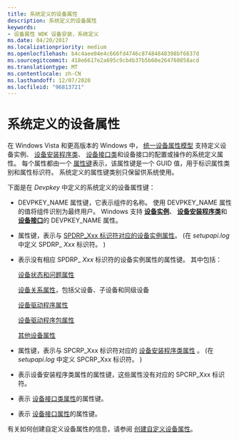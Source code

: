 ```yaml
---
title: 系统定义的设备属性
description: 系统定义的设备属性
keywords:
- 设备属性 WDK 设备安装，系统定义
ms.date: 04/20/2017
ms.localizationpriority: medium
ms.openlocfilehash: b4c4aee04e4c666fd4746c87484848398bf6637d
ms.sourcegitcommit: 418e6617e2a695c9cb4b37b5b60e264760858acd
ms.translationtype: MT
ms.contentlocale: zh-CN
ms.lasthandoff: 12/07/2020
ms.locfileid: "96813721"
---
```

# <a name="system-defined-device-properties"></a>系统定义的设备属性


在 Windows Vista 和更高版本的 Windows 中， [统一设备属性模型](unified-device-property-model--windows-vista-and-later-.md) 支持定义设备实例、 [设备安装程序类](./overview-of-device-setup-classes.md)、 [设备接口类](./overview-of-device-interface-classes.md)和设备接口的配置或操作的系统定义属性。 每个属性都由一个 [属性键](property-keys.md)表示，该属性键是一个 GUID 值，用于标识属性类别和属性标识符。 系统定义的属性键类别只保留供系统使用。

下面是在 *Devpkey* 中定义的系统定义的设备属性键：

-   DEVPKEY_NAME 属性键，它表示组件的名称。 使用 DEVPKEY_NAME 属性的值将组件识别为最终用户。 Windows 支持 [**设备实例**](./devpkey-name--device-instance-.md)、 [**设备安装程序类**](./devpkey-name--device-setup-class-.md)和 [**设备接口**](./devpkey-name--device-interface-.md)的 DEVPKEY_NAME 属性。

-   属性键，表示与 [SPDRP_Xxx 标识符对应的设备实例属性](/previous-versions/ff541334(v=vs.85))。  (在 *setupapi.log* 中定义 SPDRP_ *Xxx* 标识符。 ) 

-   表示没有相应 SPDRP_ *Xxx* 标识符的设备实例属性的属性键。 其中包括：

    [设备状态和问题属性](./retrieving-the-status-and-problem-code-for-a-device-instance.md)

    [设备关系属性](/previous-versions/ff541498(v=vs.85))，包括父设备、子设备和同级设备

    [设备驱动程序属性](/previous-versions/ff541205(v=vs.85))

    [设备驱动程序包属性](/previous-versions/ff541200(v=vs.85))

    [其他设备属性](/previous-versions/ff549289(v=vs.85))

-   属性键，表示与 SPCRP_Xxx 标识符对应的 [设备安装程序类属性](/previous-versions/ff542239(v=vs.85)) 。  (在 *setupapi.log* 中定义 SPCRP_Xxx 标识符。 ) 

-   表示设备安装程序类属性的属性键，这些属性没有对应的 SPCRP_Xxx 标识符。

-   表示 [设备接口类属性](/previous-versions/ff541406(v=vs.85))的属性键。

-   表示 [设备接口属性](/previous-versions/ff541409(v=vs.85))的属性键。

有关如何创建自定义设备属性的信息，请参阅 [创建自定义设备属性](creating-custom-device-properties.md)。

 

